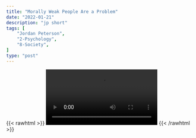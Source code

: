 ```yaml
---
title: "Morally Weak People Are a Problem"
date: "2022-01-21"
description: "jp short"
tags: [
    "Jordan Peterson",
    "2-Psychology",
    "8-Society",
]
type: "post"
---
```

{{< rawhtml >}}
    <video width="auto" height="auto" controls>
        <source src="https://clips.dev00ps.com/Jordan%20Peterson/weak_people.mp4" type="video/mp4"> 
    </video>
{{< /rawhtml >}}
